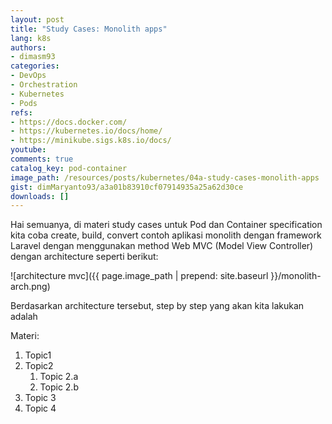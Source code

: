 ```yaml
---
layout: post
title: "Study Cases: Monolith apps"
lang: k8s
authors:
- dimasm93
categories:
- DevOps
- Orchestration
- Kubernetes
- Pods
refs: 
- https://docs.docker.com/
- https://kubernetes.io/docs/home/
- https://minikube.sigs.k8s.io/docs/
youtube: 
comments: true
catalog_key: pod-container
image_path: /resources/posts/kubernetes/04a-study-cases-monolith-apps
gist: dimMaryanto93/a3a01b83910cf07914935a25a62d30ce
downloads: []
---
```


Hai semuanya, di materi study cases untuk Pod dan Container specification kita coba create, build, convert contoh aplikasi monolith dengan framework Laravel dengan menggunakan method Web MVC (Model View Controller) dengan architecture seperti berikut:

![architecture mvc]({{ page.image_path | prepend: site.baseurl }}/monolith-arch.png)

Berdasarkan architecture tersebut, step by step yang akan kita lakukan adalah

<!--more-->

Materi: 

1. Topic1
2. Topic2
    1. Topic 2.a
    2. Topic 2.b
3. Topic 3
4. Topic 4